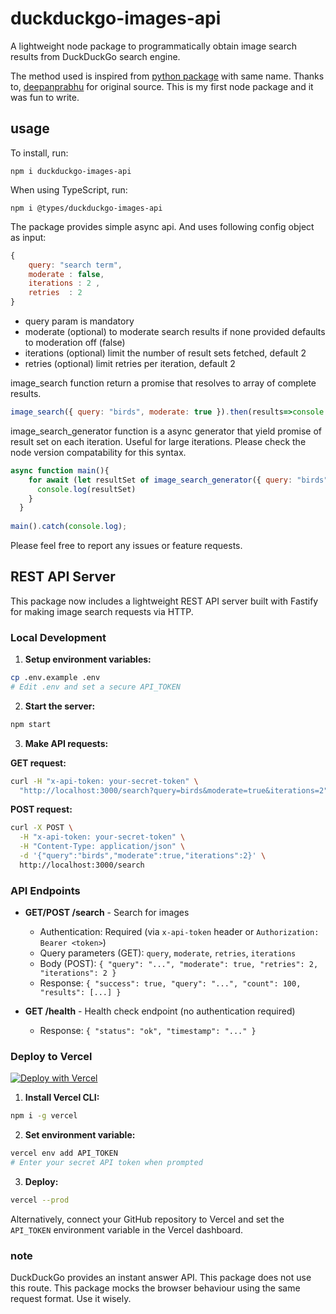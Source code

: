 # duckduckgo-images-api

A lightweight node package to programmatically obtain image search results from DuckDuckGo search engine.

The method used is inspired from [python package](https://github.com/deepanprabhu/duckduckgo-images-api) with same name. Thanks to, [deepanprabhu](https://github.com/deepanprabhu) for original source. This is my first node package and it was fun to write.

## usage

To install, run:
```
npm i duckduckgo-images-api
```
When using TypeScript, run:
```
npm i @types/duckduckgo-images-api
```

The package provides simple async api. And uses following config object as input:
```javascript
{ 
    query: "search term", 
    moderate : false,   
    iterations : 2 ,
    retries  : 2
}
```
- query param is mandatory
- moderate (optional) to moderate search results if none provided defaults to moderation off (false)
- iterations (optional) limit the number of result sets fetched,  default 2
- retries (optional) limit retries per iteration, default 2

image_search function return a promise that resolves to array of complete results.
```javascript
image_search({ query: "birds", moderate: true }).then(results=>console.log(results))
```
image_search_generator function is a async generator that yield promise of result set on each iteration. Useful for large iterations. Please check the node version compatability for this syntax.

```javascript
async function main(){
    for await (let resultSet of image_search_generator({ query: "birds", moderate: true ,iterations :4})){
      console.log(resultSet)
    }
  }
  
main().catch(console.log);
```

Please feel free to report any issues or feature requests.

## REST API Server

This package now includes a lightweight REST API server built with Fastify for making image search requests via HTTP.

### Local Development

1. **Setup environment variables:**
```bash
cp .env.example .env
# Edit .env and set a secure API_TOKEN
```

2. **Start the server:**
```bash
npm start
```

3. **Make API requests:**

**GET request:**
```bash
curl -H "x-api-token: your-secret-token" \
  "http://localhost:3000/search?query=birds&moderate=true&iterations=2"
```

**POST request:**
```bash
curl -X POST \
  -H "x-api-token: your-secret-token" \
  -H "Content-Type: application/json" \
  -d '{"query":"birds","moderate":true,"iterations":2}' \
  http://localhost:3000/search
```

### API Endpoints

- **GET/POST /search** - Search for images
  - Authentication: Required (via `x-api-token` header or `Authorization: Bearer <token>`)
  - Query parameters (GET): `query`, `moderate`, `retries`, `iterations`
  - Body (POST): `{ "query": "...", "moderate": true, "retries": 2, "iterations": 2 }`
  - Response: `{ "success": true, "query": "...", "count": 100, "results": [...] }`

- **GET /health** - Health check endpoint (no authentication required)
  - Response: `{ "status": "ok", "timestamp": "..." }`

### Deploy to Vercel

[![Deploy with Vercel](https://vercel.com/button)](https://vercel.com/new/clone)

1. **Install Vercel CLI:**
```bash
npm i -g vercel
```

2. **Set environment variable:**
```bash
vercel env add API_TOKEN
# Enter your secret API token when prompted
```

3. **Deploy:**
```bash
vercel --prod
```

Alternatively, connect your GitHub repository to Vercel and set the `API_TOKEN` environment variable in the Vercel dashboard.

### note

DuckDuckGo provides an instant answer API. This package does not use this route. This package mocks the browser behaviour using the same request format. Use it wisely.
